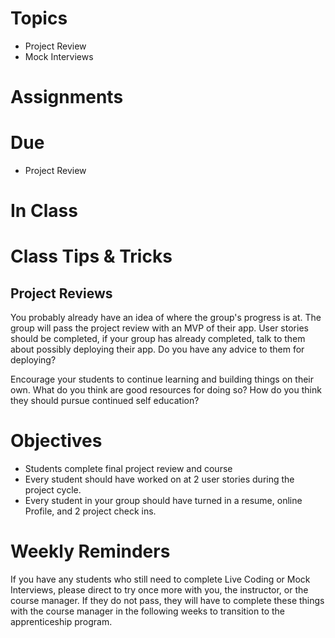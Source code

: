 # Topics
* Project Review
* Mock Interviews

# Assignments


# Due
* Project Review

# In Class

# Class Tips & Tricks
## Project Reviews
You probably already have an idea of where the group's progress is at. The group will pass the project review with an MVP of their app. User stories should be completed, if your group has already completed, talk to them about possibly deploying their app. Do you have any advice to them for deploying?

Encourage your students to continue learning and building things on their own. What do you think are good resources for doing so? How do you think they should pursue continued self education?


# Objectives
* Students complete final project review and course
* Every student should have worked on at 2 user stories during the project cycle.
* Every student in your group should have turned in a resume, online Profile, and 2 project check ins.


# Weekly Reminders

If you have any students who still need to complete Live Coding or Mock Interviews, please direct to try once more with you, the instructor, or the course manager. If they do not pass, they will have to complete these things with the course manager in the following weeks to transition to the apprenticeship program.